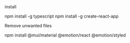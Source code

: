 ##
install 

npm install -g typescript
npm install -g create-react-app

Remove unwanted files

npm install @mui/material @emotion/react @emotion/styled